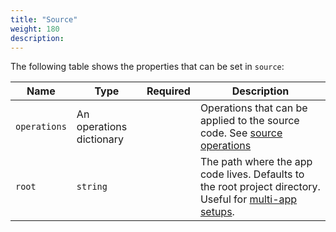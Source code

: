 ```yaml
---
title: "Source"
weight: 180
description:
---
```


The following table shows the properties that can be set in `source`:

| Name         | Type                     | Required | Description                                                                                                                                 |
|--------------|--------------------------|----------|---------------------------------------------------------------------------------------------------------------------------------------------|
| `operations` | An operations dictionary |          | Operations that can be applied to the source code. See [source operations](/create-apps/source-operations.md)                               |
| `root`       | `string`                 |          | The path where the app code lives. Defaults to the root project directory. Useful for [multi-app setups](/create-apps/multi-app/_index.md). |
